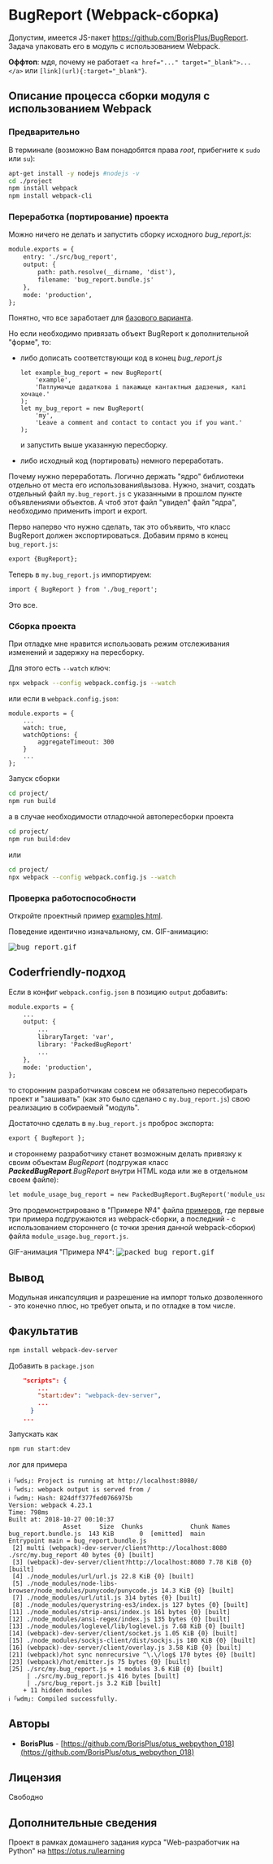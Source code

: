 # BugReport (Webpack-сборка)

Допустим, имеется JS-пакет <a href="https://github.com/BorisPlus/BugReport" target="_blank">https://github.com/BorisPlus/BugReport</a>. Задача упаковать его в модуль с использованием Webpack.
 
 **Оффтоп**: мдя, почему не работает `<a href="..." target="_blank">...</a>` или `[link](url){:target="_blank"}`.


## Описание процесса сборки модуля с использованием Webpack

### Предварительно

В терминале (возможно Вам понадобятся права _root_, прибегните к `sudo` или `su`):

```bash
apt-get install -y nodejs #nodejs -v
cd ./project
npm install webpack
npm install webpack-cli
```

### Переработка (портирование) проекта

Можно ничего не делать и запустить сборку исходного _bug_report.js_:
```html
module.exports = {
    entry: './src/bug_report',
    output: {
        path: path.resolve(__dirname, 'dist'),
        filename: 'bug_report.bundle.js'
    },
    mode: 'production',
};
```

Понятно, что все заработает для <a href="https://github.com/BorisPlus/BugReport#базовый-вариант" target="_blank">базового варианта</a>.

Но если необходимо привязать объект BugReport к дополнительной "форме", то:
* либо дописать соответствующи код в конец _bug_report.js_
    ```
    let example_bug_report = new BugReport(
        'example',
        'Патлумачце дадаткова і пакажыце кантактныя дадзеныя, калі хочаце.'
    );
    let my_bug_report = new BugReport(
        'my',
        'Leave a comment and contact to contact you if you want.'
    );
    ```
  и запустить выше указанную пересборку.
  
* либо исходный код (портировать) немного переработать.

Почему нужно переработать. Логично держать "ядро" библиотеки отдельно от места его использования\вызова. Нужно, значит, создать отдельный файл `my.bug_report.js` с указанными в прошлом пункте объявлениями объектов. А чтоб этот файл "увидел" файл "ядра", необходимо применить import и export.

Перво наперво что нужно сделать, так это объявить, что класс BugReport должен экспортироваться. Добавим прямо в конец `bug_report.js`:

```html
export {BugReport};
```

Теперь в `my.bug_report.js` импортируем:

```html
import { BugReport } from './bug_report';
```

Это все.

### Сборка проекта

При отладке мне нравится использовать режим отслеживания изменений и задержку на пересборку.

Для этого есть `--watch` ключ:

```bash
npx webpack --config webpack.config.js --watch
```

или если в `webpack.config.json`:

```
module.exports = {
    ...
    watch: true,
    watchOptions: {
        aggregateTimeout: 300
    }
    ...
};
```

Запуск сборки

```bash
cd project/
npm run build
```

а в случае необходимости отладочной автопересборки проекта

```bash
cd project/
npm run build:dev
```

или

```bash
cd project/
npx webpack --config webpack.config.js --watch
```

### Проверка работоспособности

Откройте проектный пример <a href="https://github.com/BorisPlus/otus_webpython_018/blob/master/project/examples/examples.html" target="_blank">examples.html</a>.

Поведение идентично изначальному, см. GIF-анимацию:

<kbd><img src='README.files/img/animate/bug_report.gif' title='bug_report.gif'></kbd>

## Coderfriendly-подход

Если в конфиг `webpack.config.json` в позицию `output` добавить:

```html
module.exports = {
    ...
    output: {
        ...
        libraryTarget: 'var',
        library: 'PackedBugReport'
        ...
    },
    mode: 'production',
};
```

то сторонним разработчикам совсем не обязательно пересобирать проект и "зашивать" (как это было сделано с `my.bug_report.js`) свою реализацию в собираемый "модуль". 

Достаточно сделать в `my.bug_report.js` проброс экспорта:

```html
export { BugReport };
```

и стороннему разработчику станет возможным делать привязку к своим объектам _BugReport_ (подгружая класс _**PackedBugReport**.BugReport_ внутри HTML кода или же в отдельном своем файле):

```html
let module_usage_bug_report = new PackedBugReport.BugReport('module_usage');
```

Это продемонстрировано в "Примере №4" файла <a href="https://github.com/BorisPlus/otus_webpython_018/project/examples/examples.html" target="_blank">примеров</a>, где первые три примера подгружаются из webpack-сборки, а последний - с использованием стороннего (с точки зрения данной webpack-сборки) файла `module_usage.bug_report.js`.

GIF-анимация "Примера №4":
<kbd><img src='README.files/img/animate/packed_bug_report.gif' title='packed_bug_report.gif'></kbd>

## Вывод

Модульная инкапсуляция и разрешение на импорт только дозволенного - это конечно плюс, но требует опыта, и по отладке в том числе.

## Факультатив

```bash
npm install webpack-dev-server
```

Добавить в `package.json`
```json
    "scripts": {
        ...
        "start:dev": "webpack-dev-server",
        ...
      }
    ...
```

Запускать как

```bash
npm run start:dev
```

лог для примера

```
ℹ ｢wds｣: Project is running at http://localhost:8080/
ℹ ｢wds｣: webpack output is served from /
ℹ ｢wdm｣: Hash: 824dff377fed0766975b
Version: webpack 4.23.1
Time: 798ms
Built at: 2018-10-27 00:10:37
               Asset     Size  Chunks             Chunk Names
bug_report.bundle.js  143 KiB       0  [emitted]  main
Entrypoint main = bug_report.bundle.js
 [2] multi (webpack)-dev-server/client?http://localhost:8080 ./src/my.bug_report 40 bytes {0} [built]
 [3] (webpack)-dev-server/client?http://localhost:8080 7.78 KiB {0} [built]
 [4] ./node_modules/url/url.js 22.8 KiB {0} [built]
 [5] ./node_modules/node-libs-browser/node_modules/punycode/punycode.js 14.3 KiB {0} [built]
 [7] ./node_modules/url/util.js 314 bytes {0} [built]
 [8] ./node_modules/querystring-es3/index.js 127 bytes {0} [built]
[11] ./node_modules/strip-ansi/index.js 161 bytes {0} [built]
[12] ./node_modules/ansi-regex/index.js 135 bytes {0} [built]
[13] ./node_modules/loglevel/lib/loglevel.js 7.68 KiB {0} [built]
[14] (webpack)-dev-server/client/socket.js 1.05 KiB {0} [built]
[15] ./node_modules/sockjs-client/dist/sockjs.js 180 KiB {0} [built]
[16] (webpack)-dev-server/client/overlay.js 3.58 KiB {0} [built]
[21] (webpack)/hot sync nonrecursive ^\.\/log$ 170 bytes {0} [built]
[23] (webpack)/hot/emitter.js 75 bytes {0} [built]
[25] ./src/my.bug_report.js + 1 modules 3.6 KiB {0} [built]
     | ./src/my.bug_report.js 416 bytes [built]
     | ./src/bug_report.js 3.2 KiB [built]
    + 11 hidden modules
ℹ ｢wdm｣: Compiled successfully.
```

## Авторы

* **BorisPlus** - [https://github.com/BorisPlus/otus_webpython_018](https://github.com/BorisPlus/otus_webpython_018)

## Лицензия

Свободно

## Дополнительные сведения

Проект в рамках домашнего задания курса "Web-разработчик на Python" на https://otus.ru/learning
